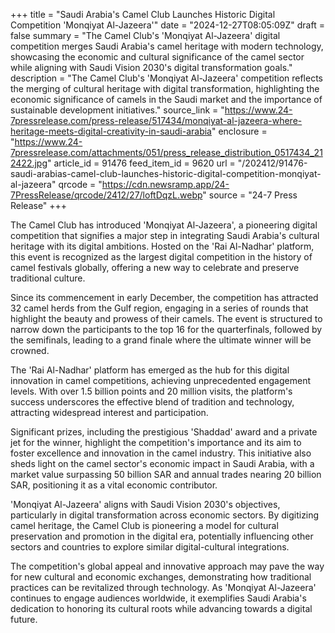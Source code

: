 +++
title = "Saudi Arabia's Camel Club Launches Historic Digital Competition 'Monqiyat Al-Jazeera'"
date = "2024-12-27T08:05:09Z"
draft = false
summary = "The Camel Club's 'Monqiyat Al-Jazeera' digital competition merges Saudi Arabia's camel heritage with modern technology, showcasing the economic and cultural significance of the camel sector while aligning with Saudi Vision 2030's digital transformation goals."
description = "The Camel Club's 'Monqiyat Al-Jazeera' competition reflects the merging of cultural heritage with digital transformation, highlighting the economic significance of camels in the Saudi market and the importance of sustainable development initiatives."
source_link = "https://www.24-7pressrelease.com/press-release/517434/monqiyat-al-jazeera-where-heritage-meets-digital-creativity-in-saudi-arabia"
enclosure = "https://www.24-7pressrelease.com/attachments/051/press_release_distribution_0517434_212422.jpg"
article_id = 91476
feed_item_id = 9620
url = "/202412/91476-saudi-arabias-camel-club-launches-historic-digital-competition-monqiyat-al-jazeera"
qrcode = "https://cdn.newsramp.app/24-7PressRelease/qrcode/2412/27/loftDqzL.webp"
source = "24-7 Press Release"
+++

<p>The Camel Club has introduced 'Monqiyat Al-Jazeera', a pioneering digital competition that signifies a major step in integrating Saudi Arabia's cultural heritage with its digital ambitions. Hosted on the 'Rai Al-Nadhar' platform, this event is recognized as the largest digital competition in the history of camel festivals globally, offering a new way to celebrate and preserve traditional culture.</p><p>Since its commencement in early December, the competition has attracted 32 camel herds from the Gulf region, engaging in a series of rounds that highlight the beauty and prowess of their camels. The event is structured to narrow down the participants to the top 16 for the quarterfinals, followed by the semifinals, leading to a grand finale where the ultimate winner will be crowned.</p><p>The 'Rai Al-Nadhar' platform has emerged as the hub for this digital innovation in camel competitions, achieving unprecedented engagement levels. With over 1.5 billion points and 20 million visits, the platform's success underscores the effective blend of tradition and technology, attracting widespread interest and participation.</p><p>Significant prizes, including the prestigious 'Shaddad' award and a private jet for the winner, highlight the competition's importance and its aim to foster excellence and innovation in the camel industry. This initiative also sheds light on the camel sector's economic impact in Saudi Arabia, with a market value surpassing 50 billion SAR and annual trades nearing 20 billion SAR, positioning it as a vital economic contributor.</p><p>'Monqiyat Al-Jazeera' aligns with Saudi Vision 2030's objectives, particularly in digital transformation across economic sectors. By digitizing camel heritage, the Camel Club is pioneering a model for cultural preservation and promotion in the digital era, potentially influencing other sectors and countries to explore similar digital-cultural integrations.</p><p>The competition's global appeal and innovative approach may pave the way for new cultural and economic exchanges, demonstrating how traditional practices can be revitalized through technology. As 'Monqiyat Al-Jazeera' continues to engage audiences worldwide, it exemplifies Saudi Arabia's dedication to honoring its cultural roots while advancing towards a digital future.</p>